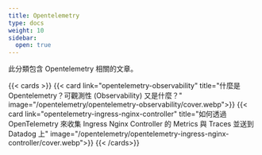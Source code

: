 ```yaml
---
title: Opentelemetry
type: docs
weight: 10
sidebar:
  open: true
---
```


此分類包含 Opentelemetry 相關的文章。

<!--more-->

{{< cards >}}
{{< card link="opentelemetry-observability" title="什麼是 Opentelemetry？可觀測性 (Observability) 又是什麼？" image="/opentelemetry/opentelemetry-observability/cover.webp">}}
{{< card link="opentelemetry-ingress-nginx-controller" title="如何透過 OpenTelemetry 來收集 Ingress Nginx Controller 的 Metrics 與 Traces 並送到 Datadog 上" image="/opentelemetry/opentelemetry-ingress-nginx-controller/cover.webp">}}
{{< /cards>}}

